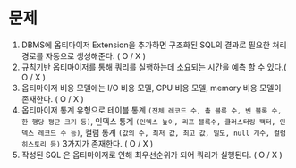 # 문제

1. DBMS에 옵티마이저 Extension을 추가하면 구조화된 SQL의 결과로 필요한 처리경로를 자동으로 생성해준다. ( O / X )
2. 규칙기반 옵티마이저를 통해 쿼리를 실행하는데 소요되는 시간을 예측 할 수 있다.( O / X )
3. 옵티마이저 비용 모델에는 I/O 비용 모델, CPU 비용 모델, memory 비용 모델이 존재한다. ( O / X )
4. 옵티마이저 통계 유형으로 테이블 통계 `(전체 레코드 수, 촐 블록 수, 빈 블록 수, 한 행당 평균 크기 등)`, 인덱스 통계 `(인덱스 높이, 리프 블록수, 클러스터링 팩터, 인덱스 레코드 수 등)`, 컬럼 통계 `(값의 수, 최저 값, 최고 값, 밀도, null 개수, 컬럼 히스토리 등)` 3가지가 존재한다. ( O / X )
5. 작성된 SQL 은 옵티마이저로 인해 최우선순위가 되어 쿼리가 실행된다. ( O / X )
